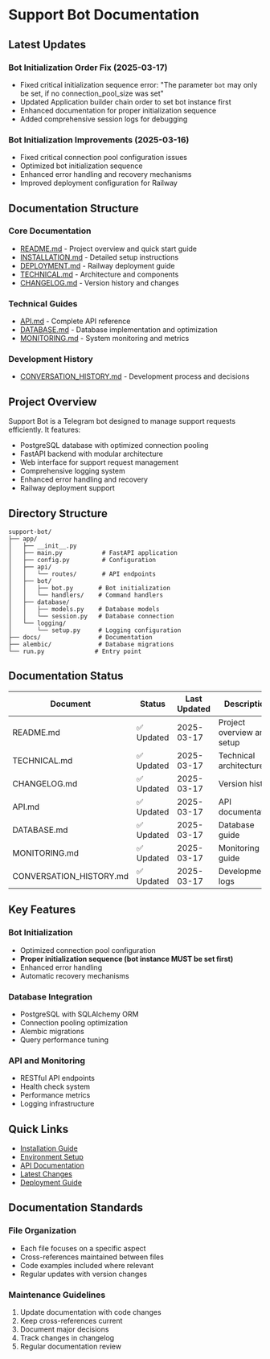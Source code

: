 # Support Bot Documentation

## Latest Updates

### Bot Initialization Order Fix (2025-03-17)
- Fixed critical initialization sequence error: "The parameter `bot` may only be set, if no connection_pool_size was set"
- Updated Application builder chain order to set bot instance first
- Enhanced documentation for proper initialization sequence
- Added comprehensive session logs for debugging

### Bot Initialization Improvements (2025-03-16)
- Fixed critical connection pool configuration issues
- Optimized bot initialization sequence
- Enhanced error handling and recovery mechanisms
- Improved deployment configuration for Railway

## Documentation Structure

### Core Documentation
- [README.md](README.md) - Project overview and quick start guide
- [INSTALLATION.md](INSTALLATION.md) - Detailed setup instructions
- [DEPLOYMENT.md](DEPLOYMENT.md) - Railway deployment guide
- [TECHNICAL.md](TECHNICAL.md) - Architecture and components
- [CHANGELOG.md](CHANGELOG.md) - Version history and changes

### Technical Guides
- [API.md](API.md) - Complete API reference
- [DATABASE.md](DATABASE.md) - Database implementation and optimization
- [MONITORING.md](MONITORING.md) - System monitoring and metrics

### Development History
- [CONVERSATION_HISTORY.md](CONVERSATION_HISTORY.md) - Development process and decisions

## Project Overview

Support Bot is a Telegram bot designed to manage support requests efficiently. It features:

- PostgreSQL database with optimized connection pooling
- FastAPI backend with modular architecture
- Web interface for support request management
- Comprehensive logging system
- Enhanced error handling and recovery
- Railway deployment support

## Directory Structure

```
support-bot/
├── app/
│   ├── __init__.py
│   ├── main.py           # FastAPI application
│   ├── config.py         # Configuration
│   ├── api/
│   │   └── routes/       # API endpoints
│   ├── bot/
│   │   ├── bot.py       # Bot initialization
│   │   └── handlers/    # Command handlers
│   ├── database/
│   │   ├── models.py    # Database models
│   │   └── session.py   # Database connection
│   └── logging/
│       └── setup.py     # Logging configuration
├── docs/                # Documentation
├── alembic/             # Database migrations
└── run.py              # Entry point
```

## Documentation Status

| Document | Status | Last Updated | Description |
|----------|---------|--------------|-------------|
| README.md | ✅ Updated | 2025-03-17 | Project overview and setup |
| TECHNICAL.md | ✅ Updated | 2025-03-17 | Technical architecture |
| CHANGELOG.md | ✅ Updated | 2025-03-17 | Version history |
| API.md | ✅ Updated | 2025-03-17 | API documentation |
| DATABASE.md | ✅ Updated | 2025-03-17 | Database guide |
| MONITORING.md | ✅ Updated | 2025-03-17 | Monitoring guide |
| CONVERSATION_HISTORY.md | ✅ Updated | 2025-03-17 | Development logs |

## Key Features

### Bot Initialization
- Optimized connection pool configuration
- **Proper initialization sequence (bot instance MUST be set first)**
- Enhanced error handling
- Automatic recovery mechanisms

### Database Integration
- PostgreSQL with SQLAlchemy ORM
- Connection pooling optimization
- Alembic migrations
- Query performance tuning

### API and Monitoring
- RESTful API endpoints
- Health check system
- Performance metrics
- Logging infrastructure

## Quick Links

- [Installation Guide](INSTALLATION.md#quick-start)
- [Environment Setup](DEPLOYMENT.md#environment-variables)
- [API Documentation](API.md)
- [Latest Changes](CHANGELOG.md#2025-03-17)
- [Deployment Guide](DEPLOYMENT.md)

## Documentation Standards

### File Organization
- Each file focuses on a specific aspect
- Cross-references maintained between files
- Code examples included where relevant
- Regular updates with version changes

### Maintenance Guidelines
1. Update documentation with code changes
2. Keep cross-references current
3. Document major decisions
4. Track changes in changelog
5. Regular documentation review 